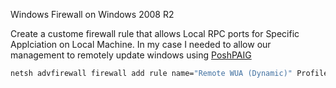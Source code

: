 Windows Firewall on Windows 2008 R2

Create a custome firewall rule that allows Local RPC ports for Specific Applciation on Local Machine. In my case I needed to allow our management to remotely update windows using [PoshPAIG](https://poshpaig.codeplex.com/)

```cmd
netsh advfirewall firewall add rule name="Remote WUA (Dynamic)" Profile=Domain Action=Allow Dir=In Protocol=6 Localport=RPC remoteip=127.0.0.1 program=C:\Windows\system32\dllhost.exe
```
